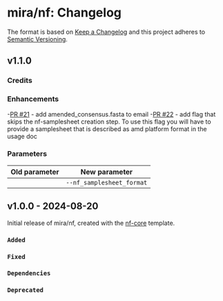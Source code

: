 # mira/nf: Changelog

The format is based on [Keep a Changelog](https://keepachangelog.com/en/1.0.0/)
and this project adheres to [Semantic Versioning](https://semver.org/spec/v2.0.0.html).

## v1.1.0

### Credits

### Enhancements

-[PR #21](https://github.com/cdcent/mira-nf/pull/21) - add amended_consensus.fasta to email
-[PR #22](https://github.com/cdcent/mira-nf/pull/22) - add flag that skips the nf-samplesheet creation step. To use this flag you will have to provide a samplesheet that is described as amd platform format in the usage doc

### Parameters

| Old parameter | New parameter                |
| ------------- | ---------------------------- |
|               | `--nf_samplesheet_format` |

## v1.0.0 - 2024-08-20

Initial release of mira/nf, created with the [nf-core](https://nf-co.re/) template.

### `Added`

### `Fixed`

### `Dependencies`

### `Deprecated`
